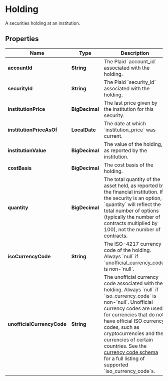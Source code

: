 

# Holding

A securities holding at an institution.

## Properties

| Name | Type | Description | Notes |
|------------ | ------------- | ------------- | -------------|
|**accountId** | **String** | The Plaid &#x60;account_id&#x60; associated with the holding. |  |
|**securityId** | **String** | The Plaid &#x60;security_id&#x60; associated with the holding. |  |
|**institutionPrice** | **BigDecimal** | The last price given by the institution for this security. |  |
|**institutionPriceAsOf** | **LocalDate** | The date at which &#x60;institution_price&#x60; was current. |  |
|**institutionValue** | **BigDecimal** | The value of the holding, as reported by the institution. |  |
|**costBasis** | **BigDecimal** | The cost basis of the holding. |  |
|**quantity** | **BigDecimal** | The total quantity of the asset held, as reported by the financial institution. If the security is an option, &#x60;quantity&#x60; will reflect the total number of options (typically the number of contracts multiplied by 100), not the number of contracts. |  |
|**isoCurrencyCode** | **String** | The ISO-4217 currency code of the holding. Always &#x60;null&#x60; if &#x60;unofficial_currency_code&#x60; is non-&#x60;null&#x60;. |  |
|**unofficialCurrencyCode** | **String** | The unofficial currency code associated with the holding. Always &#x60;null&#x60; if &#x60;iso_currency_code&#x60; is non-&#x60;null&#x60;. Unofficial currency codes are used for currencies that do not have official ISO currency codes, such as cryptocurrencies and the currencies of certain countries.  See the [currency code schema](https://plaid.com/docs/api/accounts#currency-code-schema) for a full listing of supported &#x60;iso_currency_code&#x60;s.  |  |



